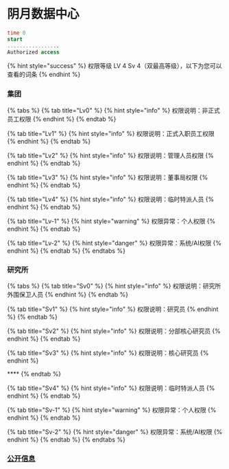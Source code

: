 # 阴月数据中心

```sql
time 0 
start
.................
Authorized access
```

{% hint style="success" %}
权限等级 LV 4 Sv 4（双最高等级），以下为您可以查看的词条
{% endhint %}

### 集团

{% tabs %}
{% tab title="Lv0" %}
{% hint style="info" %}
权限说明：非正式员工权限
{% endhint %}
{% endtab %}

{% tab title="Lv1" %}
{% hint style="info" %}
权限说明：正式入职员工权限
{% endhint %}
{% endtab %}

{% tab title="Lv2" %}
{% hint style="info" %}
权限说明：管理人员权限
{% endhint %}
{% endtab %}

{% tab title="Lv3" %}
{% hint style="info" %}
权限说明：董事局权限
{% endhint %}
{% endtab %}

{% tab title="Lv4" %}
{% hint style="info" %}
权限说明：临时特派人员
{% endhint %}
{% endtab %}

{% tab title="Lv-1" %}
{% hint style="warning" %}
权限异常：个人权限
{% endhint %}
{% endtab %}

{% tab title="Lv-2" %}
{% hint style="danger" %}
权限异常：系统/AI权限
{% endhint %}
{% endtab %}
{% endtabs %}

### 研究所

{% tabs %}
{% tab title="Sv0" %}
{% hint style="info" %}
权限说明：研究所外围保卫人员
{% endhint %}
{% endtab %}

{% tab title="Sv1" %}
{% hint style="info" %}
权限说明：研究员
{% endhint %}
{% endtab %}

{% tab title="Sv2" %}
{% hint style="info" %}
权限说明：分部核心研究员
{% endhint %}
{% endtab %}

{% tab title="Sv3" %}
{% hint style="info" %}
权限说明：核心研究员
{% endhint %}

\*\*\*\*
{% endtab %}

{% tab title="Sv4" %}
{% hint style="info" %}
权限说明：临时特派人员
{% endhint %}
{% endtab %}

{% tab title="Sv-1" %}
{% hint style="warning" %}
权限异常：个人权限
{% endhint %}
{% endtab %}

{% tab title="Sv-2" %}
{% hint style="danger" %}
权限异常：系统/AI权限
{% endhint %}
{% endtab %}
{% endtabs %}

### [公开信息](../1/2.md)

